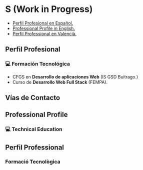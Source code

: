 # S (Work in Progress)

- [Perfil Profesional en Español.](#sp)
- [Professional Profile in English.](#en)
- [Perfil Professional en Valencià.](#val)

## <a name="sp">Perfil Profesional</a>

### :computer: Formación Tecnológica

- CFGS en **Desarrollo de aplicaciones Web** (IS GSD Buitrago.)
- Curso de **Desarrollo Web Full Stack** (FEMPA).



## Vías de Contacto

## <a name ="en">Professional Profile</a>

### :computer: Technical Education

## <a name="val">Perfil Professional</a>

### Formació Tecnològica
